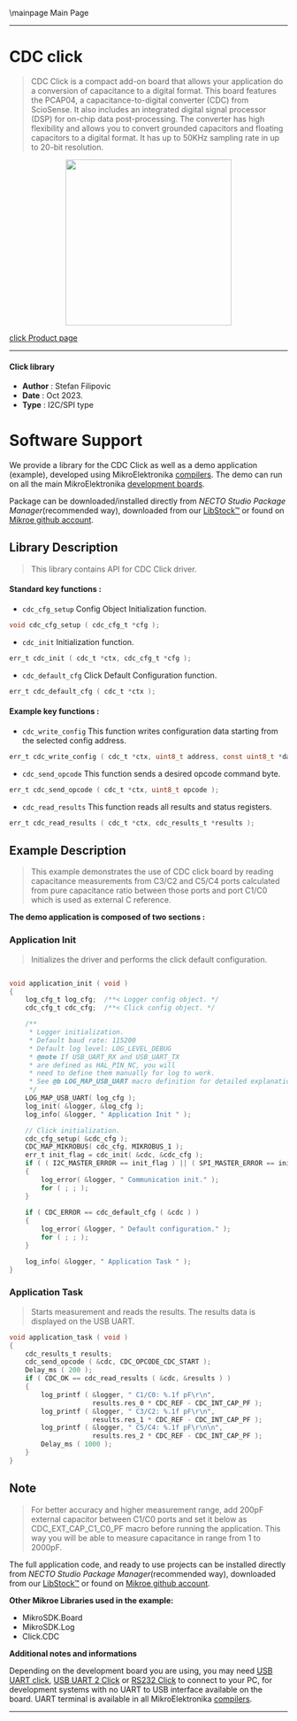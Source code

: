 \mainpage Main Page

---
# CDC click

> CDC Click is a compact add-on board that allows your application do a conversion of capacitance to a digital format. This board features the PCAP04, a capacitance-to-digital converter (CDC) from ScioSense. It also includes an integrated digital signal processor (DSP) for on-chip data post-processing. The converter has high flexibility and allows you to convert grounded capacitors and floating capacitors to a digital format. It has up to 50KHz sampling rate in up to 20-bit resolution.

<p align="center">
  <img src="https://download.mikroe.com/images/click_for_ide/cdc_click.png" height=300px>
</p>

[click Product page](https://www.mikroe.com/cdc-click)

---


#### Click library

- **Author**        : Stefan Filipovic
- **Date**          : Oct 2023.
- **Type**          : I2C/SPI type


# Software Support

We provide a library for the CDC Click
as well as a demo application (example), developed using MikroElektronika
[compilers](https://www.mikroe.com/necto-studio).
The demo can run on all the main MikroElektronika [development boards](https://www.mikroe.com/development-boards).

Package can be downloaded/installed directly from *NECTO Studio Package Manager*(recommended way), downloaded from our [LibStock&trade;](https://libstock.mikroe.com) or found on [Mikroe github account](https://github.com/MikroElektronika/mikrosdk_click_v2/tree/master/clicks).

## Library Description

> This library contains API for CDC Click driver.

#### Standard key functions :

- `cdc_cfg_setup` Config Object Initialization function.
```c
void cdc_cfg_setup ( cdc_cfg_t *cfg );
```

- `cdc_init` Initialization function.
```c
err_t cdc_init ( cdc_t *ctx, cdc_cfg_t *cfg );
```

- `cdc_default_cfg` Click Default Configuration function.
```c
err_t cdc_default_cfg ( cdc_t *ctx );
```

#### Example key functions :

- `cdc_write_config` This function writes configuration data starting from the selected config address.
```c
err_t cdc_write_config ( cdc_t *ctx, uint8_t address, const uint8_t *data_in, uint8_t len );
```

- `cdc_send_opcode` This function sends a desired opcode command byte.
```c
err_t cdc_send_opcode ( cdc_t *ctx, uint8_t opcode );
```

- `cdc_read_results` This function reads all results and status registers.
```c
err_t cdc_read_results ( cdc_t *ctx, cdc_results_t *results );
```

## Example Description

> This example demonstrates the use of CDC click board by reading capacitance
measurements from C3/C2 and C5/C4 ports calculated from pure capacitance ratio
between those ports and port C1/C0 which is used as external C reference.

**The demo application is composed of two sections :**

### Application Init

> Initializes the driver and performs the click default configuration.

```c

void application_init ( void )
{
    log_cfg_t log_cfg;  /**< Logger config object. */
    cdc_cfg_t cdc_cfg;  /**< Click config object. */

    /** 
     * Logger initialization.
     * Default baud rate: 115200
     * Default log level: LOG_LEVEL_DEBUG
     * @note If USB_UART_RX and USB_UART_TX 
     * are defined as HAL_PIN_NC, you will 
     * need to define them manually for log to work. 
     * See @b LOG_MAP_USB_UART macro definition for detailed explanation.
     */
    LOG_MAP_USB_UART( log_cfg );
    log_init( &logger, &log_cfg );
    log_info( &logger, " Application Init " );

    // Click initialization.
    cdc_cfg_setup( &cdc_cfg );
    CDC_MAP_MIKROBUS( cdc_cfg, MIKROBUS_1 );
    err_t init_flag = cdc_init( &cdc, &cdc_cfg );
    if ( ( I2C_MASTER_ERROR == init_flag ) || ( SPI_MASTER_ERROR == init_flag ) )
    {
        log_error( &logger, " Communication init." );
        for ( ; ; );
    }
    
    if ( CDC_ERROR == cdc_default_cfg ( &cdc ) )
    {
        log_error( &logger, " Default configuration." );
        for ( ; ; );
    }

    log_info( &logger, " Application Task " );
}

```

### Application Task

> Starts measurement and reads the results. The results data is displayed on the USB UART.

```c
void application_task ( void )
{
    cdc_results_t results;
    cdc_send_opcode ( &cdc, CDC_OPCODE_CDC_START );
    Delay_ms ( 200 );
    if ( CDC_OK == cdc_read_results ( &cdc, &results ) )
    {
        log_printf ( &logger, " C1/C0: %.1f pF\r\n", 
                     results.res_0 * CDC_REF - CDC_INT_CAP_PF );
        log_printf ( &logger, " C3/C2: %.1f pF\r\n", 
                     results.res_1 * CDC_REF - CDC_INT_CAP_PF );
        log_printf ( &logger, " C5/C4: %.1f pF\r\n\n", 
                     results.res_2 * CDC_REF - CDC_INT_CAP_PF );
        Delay_ms ( 1000 );
    }
}
```

## Note

> For better accuracy and higher measurement range, add 200pF external
capacitor between C1/C0 ports and set it below as CDC_EXT_CAP_C1_C0_PF macro
before running the application. This way you will be able to measure capacitance
in range from 1 to 2000pF.

The full application code, and ready to use projects can be installed directly from *NECTO Studio Package Manager*(recommended way), downloaded from our [LibStock&trade;](https://libstock.mikroe.com) or found on [Mikroe github account](https://github.com/MikroElektronika/mikrosdk_click_v2/tree/master/clicks).

**Other Mikroe Libraries used in the example:**

- MikroSDK.Board
- MikroSDK.Log
- Click.CDC

**Additional notes and informations**

Depending on the development board you are using, you may need
[USB UART click](https://www.mikroe.com/usb-uart-click),
[USB UART 2 Click](https://www.mikroe.com/usb-uart-2-click) or
[RS232 Click](https://www.mikroe.com/rs232-click) to connect to your PC, for
development systems with no UART to USB interface available on the board. UART
terminal is available in all MikroElektronika
[compilers](https://shop.mikroe.com/compilers).

---
